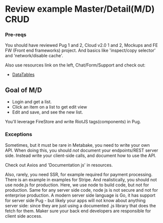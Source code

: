 
# Review example Master/Detail(M/D) CRUD

### Pre-reqs

You should have reviewed Pug 1 and 2, Cloud v2.0 1 and 2, Mockups and FE FW (Front end frameworks) project. And basics like 'inspect/copy selector' and 'network/disable cache'.

Also use resources link on the left, Chat/Form/Support and check out:
- [DataTables](http://datatables.net)

## Goal of M/D

- Login and get a list.
- Click an item on a list to get edit view
- Edit and save, and see the new list.

You'll leverage FireStore and write RiotJS tags(components) in Pug.


### Exceptions

Sometimes, but it must be rare in Metabake, you need to write your own API. When doing this, you should *not* document your endpoints/REST server side. Instead write your client-side calls, and document how to use the API.

Check out Axios and 'Documentation js' in resources.

Also, rarely, you need SSR, for example required for payment processing. There is an example in examples for Stripe.
And realistically, you should not use node.js for production. Here, we use node to build code, but not for production. Same for any server side code, node js is not secure and not for enterprise production. A modern server side language is Go, it has support for server side Pug - but likely your apps will not know about anything server side: since they are just using a  documented .js library that does the fetch for them. Maker sure your back end developers are responsible for client side access.
